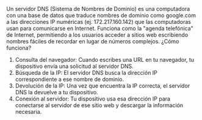 Un servidor DNS (Sistema de Nombres de Dominio) es una computadora con una base de datos que traduce nombres de dominio como google.com a las direcciones IP numéricas (ej. 172.217.160.142) que las computadoras usan para comunicarse en Internet. Funciona como la "agenda telefónica" de Internet, permitiendo a los usuarios acceder a sitios web escribiendo nombres fáciles de recordar en lugar de números complejos. 
¿Cómo funciona? 
1. Consulta del navegador:
Cuando escribes una URL en tu navegador, tu dispositivo envía una solicitud al servidor DNS.
2. Búsqueda de la IP:
El servidor DNS busca la dirección IP correspondiente a ese nombre de dominio.
3. Devolución de la IP:
Una vez que encuentra la IP correcta, el servidor DNS la devuelve a tu dispositivo.
4. Conexión al servidor:
Tu dispositivo usa esa dirección IP para conectarse al servidor de ese sitio web y descargar la información necesaria.